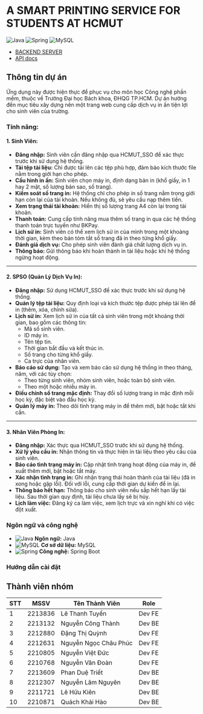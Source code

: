 # A SMART PRINTING SERVICE FOR STUDENTS AT HCMUT
![Java](https://img.shields.io/badge/Java-ED8B00?style=for-the-badge&logo=java&logoColor=white) ![Spring](https://img.shields.io/badge/Spring-6DB33F?style=for-the-badge&logo=spring&logoColor=white) ![MySQL](https://img.shields.io/badge/MySQL-4479A1?style=for-the-badge&logo=mysql&logoColor=white)

- [BACKEND SERVER]()
- [API docs]()

## Thông tin dự án
Ứng dụng này được hiện thực để phục vụ cho môn học Công nghệ phần mềm, thuộc về Trường Đại học Bách khoa, ĐHQG TP.HCM. Dự án hướng đến mục tiêu xây dựng nên một trang web cung cấp dịch vụ in ấn tiện lợi cho sinh viên của trường.

### Tính năng:
#### 1. Sinh Viên:
- **Đăng nhập:** Sinh viên cần đăng nhập qua HCMUT_SSO để xác thực trước khi sử dụng hệ thống.
- **Tải tệp tài liệu:** Chỉ được tải lên các tệp phù hợp, đảm bảo kích thước file nằm trong giới hạn cho phép.
- **Cấu hình in ấn:** Sinh viên chọn máy in, định dạng bản in (khổ giấy, in 1 hay 2 mặt, số lượng bản sao, số trang).
- **Kiểm soát số trang in:** Hệ thống chỉ cho phép in số trang nằm trong giới hạn còn lại của tài khoản. Nếu không đủ, sẽ yêu cầu nạp thêm tiền.
- **Xem trạng thái tài khoản:** Hiển thị số lượng trang A4 còn lại trong tài khoản.
- **Thanh toán:** Cung cấp tính năng mua thêm số trang in qua các hệ thống thanh toán trực tuyến như BKPay.
- **Lịch sử in:** Sinh viên có thể xem lịch sử in của mình trong một khoảng thời gian, kèm theo bản tóm tắt số trang đã in theo từng khổ giấy.
- **Đánh giá dịch vụ:** Cho phép sinh viên đánh giá chất lượng dịch vụ in.
- **Thông báo:** Gửi thông báo khi hoàn thành in tài liệu hoặc khi hệ thống ngừng hoạt động.

---

#### 2. SPSO (Quản Lý Dịch Vụ In):
- **Đăng nhập:** Sử dụng HCMUT_SSO để xác thực trước khi sử dụng hệ thống.
- **Quản lý tệp tài liệu:** Quy định loại và kích thước tệp được phép tải lên để in (thêm, xóa, chỉnh sửa).
- **Lịch sử in:** Xem lịch sử in của tất cả sinh viên trong một khoảng thời gian, bao gồm các thông tin:
  - Mã số sinh viên.
  - ID máy in.
  - Tên tệp tin.
  - Thời gian bắt đầu và kết thúc in.
  - Số trang cho từng khổ giấy.
  - Ca trực của nhân viên.
- **Báo cáo sử dụng:** Tạo và xem báo cáo sử dụng hệ thống in theo tháng, năm, với các tùy chọn:
  - Theo từng sinh viên, nhóm sinh viên, hoặc toàn bộ sinh viên.
  - Theo một hoặc nhiều máy in.
- **Điều chỉnh số trang mặc định:** Thay đổi số lượng trang in mặc định mỗi học kỳ, đặc biệt vào đầu học kỳ.
- **Quản lý máy in:** Theo dõi tình trạng máy in để thêm mới, bật hoặc tắt khi cần.

---

#### 3. Nhân Viên Phòng In:
- **Đăng nhập:** Xác thực qua HCMUT_SSO trước khi sử dụng hệ thống.
- **Xử lý yêu cầu in:** Nhận thông tin và thực hiện in tài liệu theo yêu cầu của sinh viên.
- **Báo cáo tình trạng máy in:** Cập nhật tình trạng hoạt động của máy in, đề xuất thêm mới, bật hoặc tắt máy.
- **Xác nhận tình trạng in:** Ghi nhận trạng thái hoàn thành của tài liệu (đã in xong hoặc gặp lỗi). Đối với lỗi, cung cấp thời gian dự kiến để in lại.
- **Thông báo hết hạn:** Thông báo cho sinh viên nếu sắp hết hạn lấy tài liệu. Sau thời gian quy định, tài liệu chưa lấy sẽ bị hủy.
- **Lịch làm việc:** Đăng ký ca làm việc, xem lịch trực và xin nghỉ khi có việc đột xuất.

### Ngôn ngữ và công nghệ
- ![Java](https://img.shields.io/badge/Java-ED8B00?style=for-the-badge&logo=java&logoColor=white) **Ngôn ngữ:** Java
- ![MySQL](https://img.shields.io/badge/MySQL-4479A1?style=for-the-badge&logo=mysql&logoColor=white) **Cơ sở dữ liệu:** MySQL
- ![Spring](https://img.shields.io/badge/Spring-6DB33F?style=for-the-badge&logo=spring&logoColor=white) **Công nghệ:** Spring Boot
### Hướng dẫn cài đặt

## Thành viên nhóm
| STT | MSSV    | Tên Thành Viên            | Role |
|-----|---------|----------------------------|------|
| 1   | 2213836 | Lê Thanh Tuyển             | Dev FE  |
| 2   | 2213132 | Nguyễn Công Thành          | Dev BE |
| 3   | 2212880 | Đặng Thị Quỳnh             | Dev FE |
| 4   | 2212631 | Nguyễn Ngọc Châu Phúc      | Dev FE |
| 5   | 2210805 | Nguyễn Việt Đức            | Dev FE |
| 6   | 2210768 | Nguyễn Văn Đoàn            | Dev FE |
| 7   | 2213609 | Phan Duệ Triết             | Dev BE |
| 8   | 2212307 | Nguyễn Lâm Nguyên          | Dev BE |
| 9   | 2211721 | Lê Hữu Kiên                | Dev BE |
| 10  | 2210871 | Quách Khải Hào             | Dev BE |
